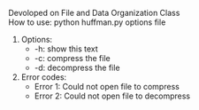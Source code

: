 Devoloped on File and Data Organization Class   
How to use:	python huffman.py options file

1. Options:
	 * -h: show this text
	 * -c: compress the file
	 * -d: decompress the file
2. Error codes:
	 * Error 1: Could not open file to compress
	 * Error 2: Could not open file to decompress
